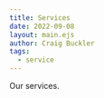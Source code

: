 ```yaml
---
title: Services
date: 2022-09-08
layout: main.ejs
author: Craig Buckler
tags:
  - service
---
```


Our services.
